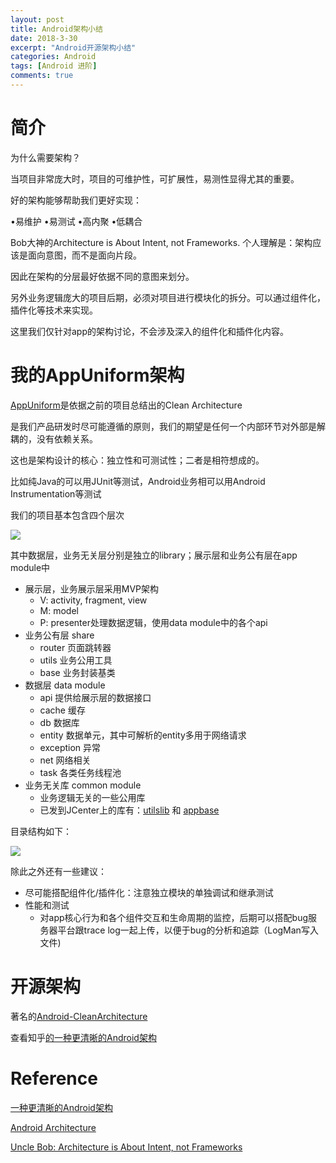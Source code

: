 ```yaml
---
layout: post
title: Android架构小结
date: 2018-3-30
excerpt: "Android开源架构小结"
categories: Android
tags: [Android 进阶]
comments: true
---
```



# 简介

为什么需要架构？

当项目非常庞大时，项目的可维护性，可扩展性，易测性显得尤其的重要。

好的架构能够帮助我们更好实现：

•易维护
•易测试
•高内聚
•低耦合

Bob大神的Architecture is About Intent, not Frameworks. 个人理解是：架构应该是面向意图，而不是面向片段。

因此在架构的分层最好依据不同的意图来划分。

另外业务逻辑庞大的项目后期，必须对项目进行模块化的拆分。可以通过组件化，插件化等技术来实现。

这里我们仅针对app的架构讨论，不会涉及深入的组件化和插件化内容。

# 我的AppUniform架构

[AppUniform](https://github.com/vivianking6855/android-advanced/tree/master/AppUniform)是依据之前的项目总结出的Clean Architecture

是我们产品研发时尽可能遵循的原则，我们的期望是任何一个内部环节对外部是解耦的，没有依赖关系。

这也是架构设计的核心：独立性和可测试性；二者是相符想成的。

比如纯Java的可以用JUnit等测试，Android业务相可以用Android Instrumentation等测试

我们的项目基本包含四个层次

![](https://i.imgur.com/5X0VIG0.jpg)

其中数据层，业务无关层分别是独立的library；展示层和业务公有层在app module中

- 展示层，业务展示层采用MVP架构
    - V: activity, fragment, view
    - M: model
    - P: presenter处理数据逻辑，使用data module中的各个api
- 业务公有层 share
    - router 页面跳转器
    - utils 业务公用工具
    - base 业务封装基类
- 数据层 data module
    - api 提供给展示层的数据接口
    - cache 缓存
    - db 数据库
    - entity 数据单元，其中可解析的entity多用于网络请求
    - exception 异常
    - net 网络相关
    - task 各类任务线程池
- 业务无关库 common module
    - 业务逻辑无关的一些公用库
    - 已发到JCenter上的库有：[utilslib](https://bintray.com/vivianwayne1985/maven/utilslib) 和 [appbase](https://bintray.com/vivianwayne1985/maven/appbase)

目录结构如下：

![](https://i.imgur.com/W6LimMp.jpg)


除此之外还有一些建议：

- 尽可能搭配组件化/插件化：注意独立模块的单独调试和继承测试
- 性能和测试
    - 对app核心行为和各个组件交互和生命周期的监控，后期可以搭配bug服务器平台跟trace log一起上传，以便于bug的分析和追踪（LogMan写入文件)
     
# 开源架构

著名的[Android-CleanArchitecture](https://github.com/android10/Android-CleanArchitecture)

查看知乎[的一种更清晰的Android架构](https://zhuanlan.zhihu.com/p/20001838)

# Reference

[一种更清晰的Android架构](https://zhuanlan.zhihu.com/p/20001838)

[Android Architecture](https://github.com/android10/Android-CleanArchitecture)

[Uncle Bob: Architecture is About Intent, not Frameworks](https://www.infoq.com/news/2013/07/architecture_intent_frameworks)